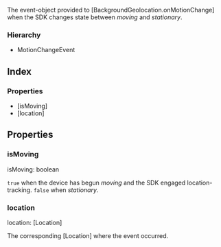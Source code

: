 The event-object provided to [BackgroundGeolocation.onMotionChange] when the SDK changes state between *moving* and *stationary*.

### Hierarchy

* MotionChangeEvent

## Index

### Properties

* [isMoving]
* [location]

## Properties

### isMoving

isMoving: boolean



`true` when the device has begun *moving* and the SDK engaged location-tracking. `false` when *stationary*.

### location

location: [Location]



The corresponding [Location] where the event occurred.